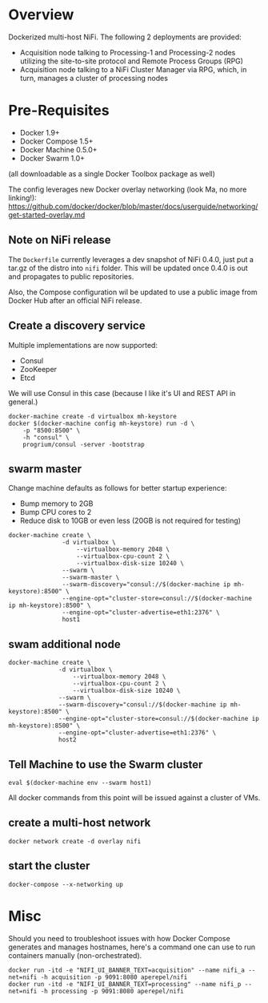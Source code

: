 # Overview

Dockerized multi-host NiFi. The following 2 deployments are provided:
- Acquisition node talking to Processing-1 and Processing-2 nodes utilizing the site-to-site protocol
and Remote Process Groups (RPG)
- Acquisition node talking to a NiFi Cluster Manager via RPG, which, in turn, manages a cluster of processing nodes

# Pre-Requisites
- Docker 1.9+
- Docker Compose 1.5+
- Docker Machine 0.5.0+
- Docker Swarm 1.0+

(all downloadable as a single Docker Toolbox package as well)

The config leverages new Docker overlay networking (look Ma, no more linking!): https://github.com/docker/docker/blob/master/docs/userguide/networking/get-started-overlay.md

## Note on NiFi release
The `Dockerfile` currently leverages a dev snapshot of NiFi 0.4.0, just put a tar.gz
of the distro into `nifi` folder. This will be updated once 0.4.0 is out and propagates
to public repositories.

Also, the Compose configuration wil be updated to use a public image from Docker Hub after
an official NiFi release.

## Create a discovery service
Multiple implementations are now supported:
- Consul
- ZooKeeper
- Etcd

We will use Consul in this case (because I like it's UI and REST API in general.)
```
docker-machine create -d virtualbox mh-keystore
docker $(docker-machine config mh-keystore) run -d \
    -p "8500:8500" \
    -h "consul" \
    progrium/consul -server -bootstrap
```

## swarm master
Change machine defaults as follows for better startup experience:
- Bump memory to 2GB
- Bump CPU cores to 2
- Reduce disk to 10GB or even less (20GB is not required for testing)

```
docker-machine create \
               -d virtualbox \
                   --virtualbox-memory 2048 \
                   --virtualbox-cpu-count 2 \
                   --virtualbox-disk-size 10240 \
               --swarm \
               --swarm-master \
               --swarm-discovery="consul://$(docker-machine ip mh-keystore):8500" \
               --engine-opt="cluster-store=consul://$(docker-machine ip mh-keystore):8500" \
               --engine-opt="cluster-advertise=eth1:2376" \
               host1
```

## swam additional node
```
docker-machine create \
              -d virtualbox \
                  --virtualbox-memory 2048 \
                  --virtualbox-cpu-count 2 \
                  --virtualbox-disk-size 10240 \
              --swarm \
              --swarm-discovery="consul://$(docker-machine ip mh-keystore):8500" \
              --engine-opt="cluster-store=consul://$(docker-machine ip mh-keystore):8500" \
              --engine-opt="cluster-advertise=eth1:2376" \
              host2
```

## Tell Machine to use the Swarm cluster
```
eval $(docker-machine env --swarm host1)
```
All docker commands from this point will be issued against a cluster of VMs.

## create a multi-host network
```
docker network create -d overlay nifi
```

## start the cluster
```
docker-compose --x-networking up
```

# Misc
Should you need to troubleshoot issues with how Docker Compose generates and manages hostnames, here's a command one
can use to run containers manually (non-orchestrated).

```
docker run -itd -e "NIFI_UI_BANNER_TEXT=acquisition" --name nifi_a --net=nifi -h acquisition -p 9091:8080 aperepel/nifi
docker run -itd -e "NIFI_UI_BANNER_TEXT=processing" --name nifi_p --net=nifi -h processing -p 9091:8080 aperepel/nifi
```
